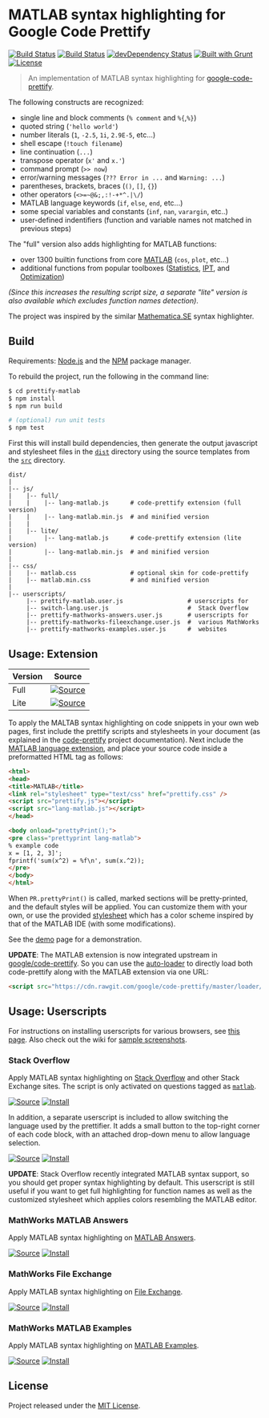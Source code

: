 # MATLAB syntax highlighting for Google Code Prettify

[![Build Status](https://travis-ci.org/amroamroamro/prettify-matlab.svg?branch=master)](https://travis-ci.org/amroamroamro/prettify-matlab)
[![Build Status](https://ci.appveyor.com/api/projects/status/8bur8fe9t84ahnyr/branch/master?svg=true)](https://ci.appveyor.com/project/amroamroamro/prettify-matlab/branch/master)
[![devDependency Status](https://david-dm.org/amroamroamro/prettify-matlab/dev-status.svg)](https://david-dm.org/amroamroamro/prettify-matlab#info=devDependencies)
[![Built with Grunt](https://cdn.gruntjs.com/builtwith.png)](http://gruntjs.com/)
[![License](https://img.shields.io/badge/license-MIT-blue.svg)](LICENSE)

> An implementation of MATLAB syntax highlighting for [google-code-prettify][1].

The following constructs are recognized:

- single line and block comments (`% comment` and `%{`,`%}`)
- quoted string (`'hello world'`)
- number literals (`1`, `-2.5`, `1i`, `2.9E-5`, etc...)
- shell escape (`!touch filename`)
- line continuation (`...`)
- transpose operator (`x'` and `x.'`)
- command prompt (`>> now`)
- error/warning messages (`??? Error in ...` and `Warning: ...`)
- parentheses, brackets, braces (`()`, `[]`, `{}`)
- other operators (`<>=~@&;,:!-+*^.|\/`)
- MATLAB language keywords (`if`, `else`, `end`, etc...)
- some special variables and constants (`inf`, `nan`, `varargin`, etc..)
- user-defined indentifiers (function and variable names not matched in
  previous steps)

The "full" version also adds highlighting for MATLAB functions:

- over 1300 builtin functions from core [MATLAB][2] (`cos`, `plot`, etc...)
- additional functions from popular toolboxes ([Statistics][3], [IPT][4],
  and [Optimization][5])

*(Since this increases the resulting script size, a separate "lite" version is
also available which excludes function names detection)*.

The project was inspired by the similar [Mathematica.SE][6] syntax
highlighter.


## Build

Requirements: [Node.js][18] and the [NPM][19] package manager.

To rebuild the project, run the following in the command line:

``` sh
$ cd prettify-matlab
$ npm install
$ npm run build

# (optional) run unit tests
$ npm test
```

First this will install build dependencies, then generate the output
javascript and stylesheet files in the [`dist`](dist/) directory using the
source templates from the [`src`](src/) directory.

    dist/
    |
    |-- js/
    |    |-- full/
    |    |    |-- lang-matlab.js      # code-prettify extension (full version)
    |    |    |-- lang-matlab.min.js  # and minified version
    |    |
    |    |-- lite/
    |         |-- lang-matlab.js      # code-prettify extension (lite version)
    |         |-- lang-matlab.min.js  # and minified version
    |
    |-- css/
    |    |-- matlab.css               # optional skin for code-prettify
    |    |-- matlab.min.css           # and minified version
    |
    |-- userscripts/
         |-- prettify-matlab.user.js                  # userscripts for
         |-- switch-lang.user.js                      #  Stack Overflow
         |-- prettify-mathworks-answers.user.js       # userscripts for
         |-- prettify-mathworks-fileexchange.user.js  #  various MathWorks
         |-- prettify-mathworks-examples.user.js      #  websites


## Usage: Extension

| Version | Source                                                 |
| ------- |------------------------------------------------------- |
| Full    | [![Source][SourceButton]](dist/js/full/lang-matlab.js) |
| Lite    | [![Source][SourceButton]](dist/js/lite/lang-matlab.js) |

To apply the MALTAB syntax highlighting on code snippets in your own web
pages, first include the prettify scripts and stylesheets in your document (as
explained in the [code-prettify][1] project documentation). Next include the
[MATLAB language extension](dist/js/full/lang-matlab.js), and place your
source code inside a preformatted HTML tag as follows:

``` html
<html>
<head>
<title>MATLAB</title>
<link rel="stylesheet" type="text/css" href="prettify.css" />
<script src="prettify.js"></script>
<script src="lang-matlab.js"></script>
</head>

<body onload="prettyPrint();">
<pre class="prettyprint lang-matlab">
% example code
x = [1, 2, 3]';
fprintf('sum(x^2) = %f\n', sum(x.^2));
</pre>
</body>
</html>
```

When `PR.prettyPrint()` is called, marked sections will be pretty-printed, and
the default styles will be applied. You can customize them with your own, or
use the provided [stylesheet](dist/css/matlab.css) which has a color scheme
inspired by that of the MATLAB IDE (with some modifications).

See the [demo][8] page for a demonstration.

**UPDATE**: The MATLAB extension is now integrated upstream in
[google/code-prettify][9]. So you can use the [auto-loader][10] to directly
load both code-prettify along with the MATLAB extension via one URL:

``` html
<script src="https://cdn.rawgit.com/google/code-prettify/master/loader/run_prettify.js?lang=matlab"></script>
```


## Usage: Userscripts

For instructions on installing userscripts for various browsers, see
[this page][11]. Also check out the wiki for [sample screenshots][12].

### Stack Overflow

Apply MATLAB syntax highlighting on [Stack Overflow][13] and other
Stack Exchange sites. The script is only activated on questions tagged as
[`matlab`][14].

[![Source][SourceButton]](dist/userscripts/prettify-matlab.user.js)
[![Install][InstallButton]](https://rawgit.com/amroamroamro/prettify-matlab/master/dist/userscripts/prettify-matlab.user.js)

In addition, a separate userscript is included to allow switching the language
used by the prettifier. It adds a small button to the top-right corner of each
code block, with an attached drop-down menu to allow language selection.

[![Source][SourceButton]](dist/userscripts/switch-lang.user.js)
[![Install][InstallButton]](https://rawgit.com/amroamroamro/prettify-matlab/master/dist/userscripts/switch-lang.user.js)

**UPDATE**: Stack Overflow recently integrated MATLAB syntax support, so you
should get proper syntax highlighting by default. This userscript is still
useful if you want to get full highlighting for function names as well as the
customized stylesheet which applies colors resembling the MATLAB editor.

### MathWorks MATLAB Answers

Apply MATLAB syntax highlighting on [MATLAB Answers][15].

[![Source][SourceButton]](dist/userscripts/prettify-mathworks-answers.user.js)
[![Install][InstallButton]](https://rawgit.com/amroamroamro/prettify-matlab/master/dist/userscripts/prettify-mathworks-answers.user.js)

### MathWorks File Exchange

Apply MATLAB syntax highlighting on [File Exchange][16].

[![Source][SourceButton]](dist/userscripts/prettify-mathworks-fileexchange.user.js)
[![Install][InstallButton]](https://rawgit.com/amroamroamro/prettify-matlab/master/dist/userscripts/prettify-mathworks-fileexchange.user.js)

### MathWorks MATLAB Examples

Apply MATLAB syntax highlighting on [MATLAB Examples][17].

[![Source][SourceButton]](dist/userscripts/prettify-mathworks-examples.user.js)
[![Install][InstallButton]](https://rawgit.com/amroamroamro/prettify-matlab/master/dist/userscripts/prettify-mathworks-examples.user.js)


## License

Project released under the [MIT License](LICENSE).


[1]: https://github.com/google/code-prettify
[2]: http://www.mathworks.com/products/matlab/
[3]: http://www.mathworks.com/products/statistics/
[4]: http://www.mathworks.com/products/image/
[5]: http://www.mathworks.com/products/optimization/
[6]: https://github.com/halirutan/Mathematica-Source-Highlighting
[8]: http://rawgit.com/amroamroamro/prettify-matlab/master/demo/index.html
[9]: https://github.com/google/code-prettify/blob/master/src/lang-matlab.js
[10]: https://github.com/google/code-prettify/blob/master/docs/getting_started.md#auto-loader
[11]: http://stackapps.com/tags/script/info
[12]: https://github.com/amroamroamro/prettify-matlab/wiki/Screenshots
[13]: http://stackoverflow.com/
[14]: http://stackoverflow.com/questions/tagged/matlab
[15]: http://www.mathworks.com/matlabcentral/answers/
[16]: http://www.mathworks.com/matlabcentral/fileexchange/
[17]: http://www.mathworks.com/examples/
[18]: http://nodejs.org/
[19]: https://www.npmjs.com/
[SourceButton]: https://cdn.rawgit.com/jerone/UserScripts/master/_resources/Source-button.png
[InstallButton]: https://cdn.rawgit.com/jerone/UserScripts/master/_resources/Install-button.png
